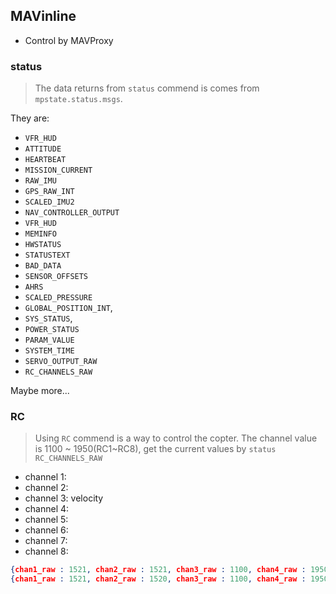 ## MAVinline

* Control by MAVProxy

### status

> The data returns from `status` commend is comes from `mpstate.status.msgs`.

They are:
* `VFR_HUD`
* `ATTITUDE`
* `HEARTBEAT`
* `MISSION_CURRENT`
* `RAW_IMU`
* `GPS_RAW_INT`
* `SCALED_IMU2`
* `NAV_CONTROLLER_OUTPUT`
* `VFR_HUD`
* `MEMINFO`
* `HWSTATUS`
* `STATUSTEXT`
* `BAD_DATA`
* `SENSOR_OFFSETS`
* `AHRS`
* `SCALED_PRESSURE`
* `GLOBAL_POSITION_INT`,
* `SYS_STATUS`,
* `POWER_STATUS`
* `PARAM_VALUE`
* `SYSTEM_TIME`
* `SERVO_OUTPUT_RAW`
* `RC_CHANNELS_RAW`

Maybe more...

### RC

> Using `RC` commend is a way to control the copter. The channel value is 1100 ~ 1950(RC1~RC8), get the current values by `status RC_CHANNELS_RAW`

* channel 1: 
* channel 2: 
* channel 3: velocity
* channel 4: 
* channel 5: 
* channel 6: 
* channel 7: 
* channel 8: 

```json
{chan1_raw : 1521, chan2_raw : 1521, chan3_raw : 1100, chan4_raw : 1950, chan5_raw : 1521, chan6_raw : 1519, chan7_raw : 1520, chan8_raw : 1521}
{chan1_raw : 1521, chan2_raw : 1520, chan3_raw : 1100, chan4_raw : 1950, chan5_raw : 1520, chan6_raw : 1520, chan7_raw : 1520, chan8_raw : 1521}
```
